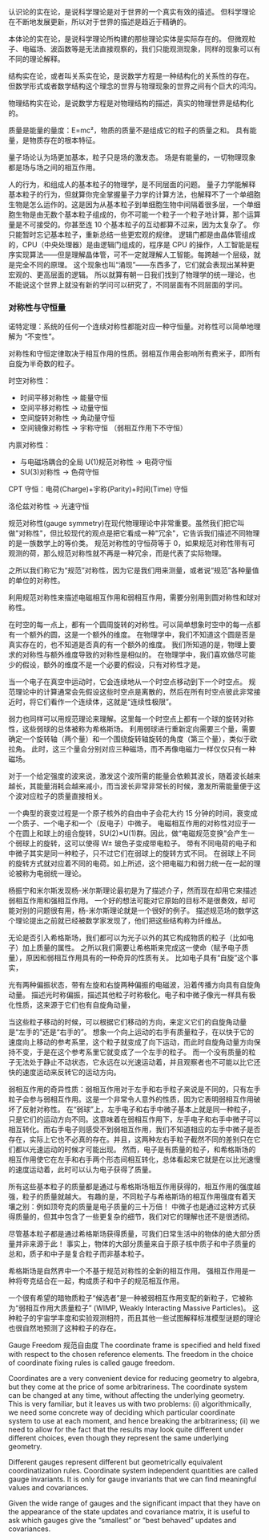 认识论的实在论，是说科学理论是对于世界的一个真实有效的描述。
但科学理论在不断地发展更新，所以对于世界的描述是趋近于精确的。

本体论的实在论，是说科学理论所构建的那些理论实体是实际存在的。
但微观粒子、电磁场、波函数等是无法直接观察的，我们只能观测现象，同样的现象可以有不同的理论解释。

结构实在论，或者叫关系实在论，是说数学方程是一种结构化的关系性的存在。
但数学形式或者数学结构这个理念的世界与物理现象的世界之间有个巨大的鸿沟。

物理结构实在论，是说数学方程是对物理结构的描述，真实的物理世界是结构化的。

质量是能量的量度：E=mc²，物质的质量不是组成它的粒子的质量之和。
具有能量，是物质存在的根本特征。

量子场论认为场更加基本，粒子只是场的激发态。
场是有能量的，一切物理现象都是场与场之间的相互作用。

人的行为，和组成人的基本粒子的物理学，是不同层面的问题。
量子力学能解释基本粒子的行为，但就算你完全掌握量子力学的计算方法，也解释不了一个单细胞生物是怎么运作的。这是因为从基本粒子到单细胞生物中间隔着很多层，一个单细胞生物是由无数个基本粒子组成的，你不可能一个粒子一个粒子地计算，那个运算量是不可接受的。你甚至连 10 个基本粒子的互动都算不过来，因为太复杂了。
你只能暂时忘记基本粒子，重新总结一些更宏观的规律。
逻辑门都是由晶体管组成的，CPU（中央处理器）是由逻辑门组成的，程序是 CPU 的操作，人工智能是程序实现算法——但是理解晶体管，可不一定就理解人工智能。每跨越一个层级，就是完全不同的原理。
这个现象也叫“涌现”——东西多了，它们就会表现出某种更宏观的、更高层面的逻辑。
所以就算有朝一日我们找到了物理学的统一理论，也不能说这个世界上就没有新的学问可以研究了，不同层面有不同层面的学问。

### 对称性与守恒量

诺特定理：系统的任何一个连续对称性都能对应一种守恒量。对称性可以简单地理解为 “不变性”。

对称性和守恒定律取决于相互作用的性质。弱相互作用会影响所有费米子，即所有自旋为半奇数的粒子。

时空对称性：

- 时间平移对称性 → 能量守恒
- 空间平移对称性 → 动量守恒
- 空间旋转对称性 → 角动量守恒
- 空间镜像对称性 → 宇称守恒 （弱相互作用下不守恒）

内禀对称性：

- 与电磁场耦合的全局 U(1)规范对称性 → 电荷守恒
- SU(3)对称性 → 色荷守恒

CPT 守恒：电荷(Charge)+宇称(Parity)+时间(Time) 守恒

洛伦兹对称性 → 光速守恒

规范对称性(gauge symmetry)在现代物理理论中非常重要。虽然我们把它叫做"对称性"，但比较现代的观点是把它看成一种"冗余"，它告诉我们描述不同物理的是一族数学上的等价类。
规范对称性的守恒荷等于 0，如果规范对称性带有可观测的荷，那么规范对称性就不再是一种冗余，而是代表了实际物理。

之所以我们称它为“规范”对称性，因为它是我们用来测量，或者说“规范”各种量值的单位的对称性。

利用规范对称性来描述电磁相互作用和弱相互作用，需要分别用到圆对称性和球对称性。

在时空的每一点上，都有一个圆周旋转的对称性。可以简单想象时空中的每一点都有一个额外的圆，这是一个额外的维度。
在物理学中，我们不知道这个圆是否是真实存在的，也不知道是否真的有一个额外的维度。
我们所知道的是，物理上要求的对称性与额外维度导致的对称性是相似的。
在物理学中，我们喜欢做尽可能少的假设，额外的维度不是一个必要的假设，只有对称性才是。

当一个电子在真空中运动时，它会连续地从一个时空点移动到下一个时空点。
规范理论中的计算通常会先假设这些时空点是离散的，然后在所有时空点彼此非常接近时，将它们看作一个连续体，这就是“连续性极限”。

弱力也同样可以用规范理论来理解。这里每一个时空点上都有一个球的旋转对称性，这些弱球的总体被称为希格斯场。
利用弱球进行重新定向需要三个量，需要确定一个旋转轴（两个量）和一个围绕旋转轴旋转的角度（第三个量），类似于欧拉角。
此时，这三个量会分别对应三种磁场，而不再像电磁力一样仅仅只有一种磁场。

对于一个给定强度的波来说，激发这个波所需的能量会依赖其波长，随着波长越来越长，其能量消耗会越来减小，而当波长非常非常长的时候，激发所需能量便于这个波对应粒子的质量直接相关。

一个典型的衰变过程是一个原子核外的自由中子会花大约 15 分钟的时间，衰变成一个质子、一个电子和一个（反电子）中微子。
电磁相互作用的对称性对应于一个在圆上和球上的组合旋转，SU(2)×U(1)群。因此，做“电磁规范变换”会产生一个弱球上的旋转，这可以使得 W± 玻色子变成带电粒子。
带有不同电荷的电子和中微子其实是同一种粒子，只不过它们在弱球上的旋转方式不同。
在弱球上不同的旋转方式就对应着不同的电荷。如上所述，这个把电磁力和弱力统一在一起的理论被称为电弱统一理论。

杨振宁和米尔斯发现杨-米尔斯理论最初是为了描述介子，然而现在却用它来描述弱相互作用和强相互作用。
一个好的想法可能对它原始的目标不是很奏效，却可能对别的问题很有用，杨-米尔斯理论就是一个很好的例子。
描述规范场的数学这个理论提出之前就已经被数学家发现了，他们把这些结构称为纤维丛。

无论是否引入希格斯场，我们都可以为光子以外的其它构成物质的粒子（比如电子）加上质量的属性。
之所以我们需要让希格斯来完成这一使命（赋予电子质量），原因和弱相互作用具有的一种奇异的性质有关。
比如电子具有“自旋”这个事实，

光有两种偏振状态，带有左旋和右旋两种偏振的电磁波，沿着传播方向具有自旋角动量。
描述光时称偏振，描述其他粒子时称极化。电子和中微子像光一样具有极化性质，这来源于它们也有自旋角动量，

当这些粒子移动的时候，可以根据它们移动的方向，来定义它们的自旋角动量是“左手的”还是“右手的”。
想象一个向上运动的右手有质量粒子，在以快于它的速度向上移动的参考系里，这个粒子就变成了向下运动，而此时自旋角动量方向保持不变，于是在这个参考系里它就变成了一个左手的粒子。
而一个没有质量的粒子无法处于静止不动状态，它永远在以光速运动着，并且观察者也不可能以比它还快的速度运动来反转它的运动方向。

弱相互作用的奇异性质：弱相互作用对于左手和右手粒子来说是不同的，只有左手粒子会参与弱相互作用。这是一个非常令人意外的性质，因为它表明弱相互作用破坏了反射对称性。
在“弱球”上，左手电子和右手中微子基本上就是同一种粒子，只是它们的运动方向不同。这意味着在弱相互作用下，左手电子和右手中微子可以相互转化。而右手电子则感受不到弱相互作用，我们不知道相应的左手中微子是否存在，实际上它也不必真的存在。并且，这两种左右手粒子截然不同的差别只在它们都以光速运动的时候才可能出现。
然而，电子是有质量的粒子，和希格斯场的相互作用使它在左手和右手两个形态间相互转化，总体看起来它就是在以比光速慢的速度运动着，此时可以认为电子获得了质量。

所有这些基本粒子的质量都是通过与希格斯场相互作用获得的，相互作用的强度越强，粒子的质量就越大。
有趣的是，不同粒子与希格斯场的相互作用强度有着天壤之别：例如顶夸克的质量是电子质量的三十万倍！
中微子也是通过这种方式获得质量的，但其中包含了一些更复杂的细节，我们对它的理解也还不是很透彻。

尽管基本粒子都是通过希格斯场获得质量，可我们日常生活中的物体的绝大部分质量并非来源于此！
事实上，物体的大部分质量来自于原子核中质子和中子质量的总和，质子和中子是复合粒子而非基本粒子。

希格斯场是自然界中一个不基于规范对称性的全新的相互作用。
强相互作用是一种将夸克结合在一起，构成质子和中子的规范相互作用。

一个很有希望的暗物质粒子“候选者”是一种被弱相互作用支配的新粒子，它被称为“弱相互作用大质量粒子” (WIMP, Weakly Interacting Massive Particles)。
这种粒子的宇宙学丰度和实验观测相符，而且其他一些试图解释标准模型谜题的理论也很自然地预测了这种粒子的存在。

Gauge Freedom 规范自由度
The coordinate frame is specified and held fixed with respect to the chosen reference elements.
The freedom in the choice of coordinate fixing rules is called gauge freedom.

Coordinates are a very convenient device for reducing geometry to algebra, but they come at the price of some arbitrariness.
The coordinate system can be changed at any time, without affecting the underlying geometry.
This is very familiar, but it leaves us with two problems:
(i) algorithmically, we need some concrete way of deciding which particular
coordinate system to use at each moment, and hence breaking the arbitrariness;
(ii) we need to allow for the fact that the results may look quite different under different choices,
even though they represent the same underlying geometry.

Different gauges represent different but geometrically equivalent coordinatization rules.
Coordinate system independent quantities are called gauge invariants.
It is only for gauge invariants that we can find meaningful values and covariances.

Given the wide range of gauges and the significant impact that they have on the appearance of the state updates and covariance matrix,
it is useful to ask which gauges give the “smallest” or “best behaved” updates and covariances.
